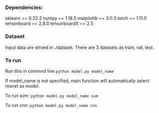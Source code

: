 ### Dependencies:
sklearn == 0.22.2
numpy == 1.18.5
matplotlib == 3.0.3
torch == 1.11.0
tensorboard == 2.8.0
tensorboardX == 2.5
  
### Dataset
Input data are stroed in ./dataset. There are 3 datasets as train, val, test.

### To run
Run this in commnd line
`
python model.py model_name
`

If model_name is not specified, main function will automatically select resnet as model. 

To run svm:
`
python model.py model_name svm
`

To run cnn:
`
python model.py model_name cnn
`
